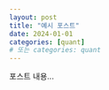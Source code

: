 ```yaml
---
layout: post
title: "예시 포스트"
date: 2024-01-01
categories: [quant]
# 또는 categories: quant
---
```


포스트 내용...